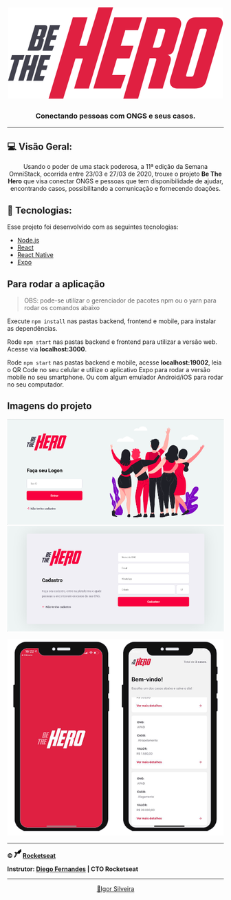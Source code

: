 
<h1 align="center">
    <img alt="" title="" src="imgs/logo.svg">
</h1>

<h3 align="center">Conectando pessoas com ONGS e seus casos.</h3>

---
## 💻 Visão Geral:
<p align="center">Usando o poder de uma stack poderosa, a 11ª edição da Semana OmniStack, ocorrida entre 23/03 e 27/03 de 2020, trouxe o projeto <b>Be The Hero</b> que visa conectar ONGS e pessoas que tem disponibilidade de ajudar, encontrando casos, possibilitando a comunicação e fornecendo doações.</p>


## :rocket: Tecnologias:

Esse projeto foi desenvolvido com as seguintes tecnologias:
- [Node.js](https://nodejs.org/en/)
- [React](https://reactjs.org)
- [React Native](https://facebook.github.io/react-native/)
- [Expo](https://expo.io/)

## Para rodar a aplicação

> OBS: pode-se utilizar o gerenciador de pacotes npm ou o yarn para rodar os comandos abaixo

Execute ```npm install``` nas pastas backend, frontend e mobile, para instalar as dependências.

Rode ```npm start``` nas pastas backend e frontend para utilizar a versão web. Acesse via **localhost:3000**.

Rode ```npm start``` nas pastas backend e mobile, acesse **localhost:19002**, leia o QR Code no seu celular e utilize o aplicativo Expo para rodar a versão mobile no seu smartphone. Ou com algum emulador Android/iOS para rodar no seu computador.

## Imagens do projeto

<img src="/imgs/print1.png" >
<br />
<img src="/imgs/print2.png" >
<br />
<p align="center"> <img alt="" title="" src="/imgs/betheheromobile.png"> </p>

---

**&copy; <img src="imgs/rocketseat.svg" alt="rocketseat" height="20"> [Rocketseat](https://rocketseat.com.br/)**

**Instrutor: [Diego Fernandes](https://github.com/diego3g) | CTO Rocketseat**

---

<p align="center"><a href="https://github.com/igorzs" target="_blank">👋Igor Silveira</a></p>
